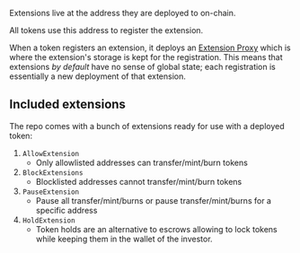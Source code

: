 Extensions live at the address they are deployed to on-chain. 

All tokens use this address to register the extension.

When a token registers an extension, it deploys an [Extension Proxy](https://github.com/ConsenSys/UniversalToken/blob/develop/contracts/extensions/ExtensionStorage.sol) which is where the extension's storage is kept for the registration. This means that extensions *by default* have no sense of global state; each registration is essentially a new deployment of that extension.

## Included extensions

The repo comes with a bunch of extensions ready for use with a deployed token:

1. `AllowExtension`
    - Only allowlisted addresses can transfer/mint/burn tokens
1. `BlockExtensions`
    - Blocklisted addresses cannot transfer/mint/burn tokens
1. `PauseExtension`
    - Pause all transfer/mint/burns or pause transfer/mint/burns for a specific address
1. `HoldExtension`
    - Token holds are an alternative to escrows allowing to lock tokens while keeping them in the wallet of the investor.


